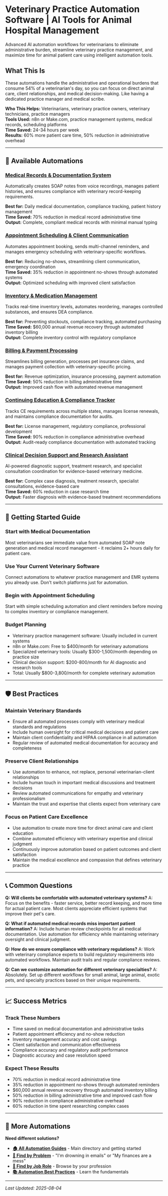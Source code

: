 # Veterinary Practice Automation Software | AI Tools for Animal Hospital Management

<!-- SEO Meta Description: Veterinary practice automation software to streamline animal hospital management, reduce administrative tasks by 54%, and maximize time for pet care. AI-powered tools for modern vet practices. -->

<!-- Target Keywords: veterinary practice automation, vet clinic software, animal hospital automation, veterinary workflow management, pet care automation, vet practice management -->

Advanced AI automation workflows for veterinarians to eliminate administrative burden, streamline veterinary practice management, and maximize time for animal patient care using intelligent automation tools.

## What This Is

These automations handle the administrative and operational burdens that consume 54% of a veterinarian's day, so you can focus on direct animal care, client relationships, and medical decision-making. Like having a dedicated practice manager and medical scribe.

**Who This Helps:** Veterinarians, veterinary practice owners, veterinary technicians, practice managers  
**Tools Used:** n8n or Make.com, practice management systems, medical records, scheduling platforms  
**Time Saved:** 24-34 hours per week  
**Results:** 60% more patient care time, 50% reduction in administrative overhead  

---

## 🏥 Available Automations

### [Medical Records & Documentation System](Medical%20Records%20and%20Documentation%20System.md)
Automatically creates SOAP notes from voice recordings, manages patient histories, and ensures compliance with veterinary record-keeping requirements.

**Best for:** Daily medical documentation, compliance tracking, patient history management  
**Time Saved:** 70% reduction in medical record administrative time  
**Output:** Complete, compliant medical records with minimal manual typing

### [Appointment Scheduling & Client Communication](Appointment%20Scheduling%20and%20Client%20Communication.md)
Automates appointment booking, sends multi-channel reminders, and manages emergency scheduling with veterinary-specific workflows.

**Best for:** Reducing no-shows, streamlining client communication, emergency coordination  
**Time Saved:** 35% reduction in appointment no-shows through automated systems  
**Output:** Optimized scheduling with improved client satisfaction

### [Inventory & Medication Management](Inventory%20and%20Medication%20Management.md)
Tracks real-time inventory levels, automates reordering, manages controlled substances, and ensures DEA compliance.

**Best for:** Preventing stockouts, compliance tracking, automated purchasing  
**Time Saved:** $60,000 annual revenue recovery through automated inventory billing  
**Output:** Complete inventory control with regulatory compliance

### [Billing & Payment Processing](Billing%20and%20Payment%20Processing.md)
Streamlines billing generation, processes pet insurance claims, and manages payment collection with veterinary-specific pricing.

**Best for:** Revenue optimization, insurance processing, payment automation  
**Time Saved:** 50% reduction in billing administrative time  
**Output:** Improved cash flow with automated revenue management

### [Continuing Education & Compliance Tracker](Continuing%20Education%20and%20Compliance%20Tracker.md)
Tracks CE requirements across multiple states, manages license renewals, and maintains compliance documentation for audits.

**Best for:** License management, regulatory compliance, professional development  
**Time Saved:** 90% reduction in compliance administrative overhead  
**Output:** Audit-ready compliance documentation with automated tracking

### [Clinical Decision Support and Research Assistant](Clinical%20Decision%20Support%20and%20Research%20Assistant.md)
AI-powered diagnostic support, treatment research, and specialist consultation coordination for evidence-based veterinary medicine.

**Best for:** Complex case diagnosis, treatment research, specialist consultations, evidence-based care  
**Time Saved:** 60% reduction in case research time  
**Output:** Faster diagnosis with evidence-based treatment recommendations

---

## 🎯 Getting Started Guide

### Start with Medical Documentation
Most veterinarians see immediate value from automated SOAP note generation and medical record management - it reclaims 2+ hours daily for patient care.

### Use Your Current Veterinary Software
Connect automations to whatever practice management and EMR systems you already use. Don't switch platforms just for automation.

### Begin with Appointment Scheduling
Start with simple scheduling automation and client reminders before moving to complex inventory or compliance management.

### Budget Planning
- Veterinary practice management software: Usually included in current systems
- n8n or Make.com: Free to $400/month for veterinary automations
- Specialized veterinary tools: Usually $300-1,500/month depending on practice size
- Clinical decision support: $200-800/month for AI diagnostic and research tools
- Total: Usually $800-3,800/month for complete veterinary automation

---

## 🛡️ Best Practices

### Maintain Veterinary Standards
- Ensure all automated processes comply with veterinary medical standards and regulations
- Include human oversight for critical medical decisions and patient care
- Maintain client confidentiality and HIPAA compliance in all automation
- Regular review of automated medical documentation for accuracy and completeness

### Preserve Client Relationships
- Use automation to enhance, not replace, personal veterinarian-client relationships
- Include human touch in important medical discussions and treatment decisions
- Review automated communications for empathy and veterinary professionalism
- Maintain the trust and expertise that clients expect from veterinary care

### Focus on Patient Care Excellence
- Use automation to create more time for direct animal care and client education
- Combine automated efficiency with veterinary expertise and clinical judgment
- Continuously improve automation based on patient outcomes and client satisfaction
- Maintain the medical excellence and compassion that defines veterinary practice

---

## 📞 Common Questions

**Q: Will clients be comfortable with automated veterinary systems?**
A: Focus on the benefits - faster service, better record keeping, and more time for actual patient care. Most clients appreciate efficient systems that improve their pet's care.

**Q: What if automated medical records miss important patient information?**
A: Include human review checkpoints for all medical documentation. Use automation for efficiency while maintaining veterinary oversight and clinical judgment.

**Q: How do we ensure compliance with veterinary regulations?**
A: Work with veterinary compliance experts to build regulatory requirements into automated workflows. Maintain audit trails and regular compliance reviews.

**Q: Can we customize automation for different veterinary specialties?**
A: Absolutely. Set up different workflows for small animal, large animal, exotic pets, and specialty practices based on their unique requirements.

---

## 📈 Success Metrics

### Track These Numbers
- Time saved on medical documentation and administrative tasks
- Patient appointment efficiency and no-show reduction
- Inventory management accuracy and cost savings
- Client satisfaction and communication effectiveness
- Compliance accuracy and regulatory audit performance
- Diagnostic accuracy and case resolution speed

### Expect These Results
- 70% reduction in medical record administrative time
- 35% reduction in appointment no-shows through automated reminders
- $60,000 annual revenue recovery through automated inventory billing
- 50% reduction in billing administrative time and improved cash flow
- 90% reduction in compliance administrative overhead
- 60% reduction in time spent researching complex cases

---

## 🔗 More Automations

**Need different solutions?**
- **[🏠 All Automation Guides](../../../AI%20Automations%20Guide.md)** - Main directory and getting started
- **[🎯 Find by Problem](../../../Automation%20Workflows%20by%20Problem.md)** - "I'm drowning in emails" or "My finances are a mess"
- **[👔 Find by Job Role](../../../Automation%20Workflows%20by%20Job%20Role.md)** - Browse by your profession
- **[📚 Automation Best Practices](../../../Automation%20Best%20Practices.md)** - Learn the fundamentals

---

*Last Updated: 2025-08-04*